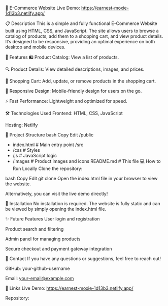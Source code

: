 🛒 E-Commerce Website
Live Demo: https://earnest-moxie-1d13b3.netlify.app/

📋 Description
This is a simple and fully functional E-Commerce Website built using HTML, CSS, and JavaScript. The site allows users to browse a catalog of products, add them to a shopping cart, and view product details. It’s designed to be responsive, providing an optimal experience on both desktop and mobile devices.

🚀 Features
🛍️ Product Catalog: View a list of products.

🔍 Product Details: View detailed descriptions, images, and prices.

🛒 Shopping Cart: Add, update, or remove products in the shopping cart.

📱 Responsive Design: Mobile-friendly design for users on the go.

⚡ Fast Performance: Lightweight and optimized for speed.

🛠️ Technologies Used
Frontend: HTML, CSS, JavaScript

Hosting: Netlify

📂 Project Structure
bash
Copy
Edit
/public
  - index.html      # Main entry point
/src
  - /css            # Styles
  - /js             # JavaScript logic
  - /images         # Product images and icons
README.md           # This file
💻 How to Run Locally
Clone the repository:

bash
Copy
Edit
git clone <your-repo-link>
Open the index.html file in your browser to view the website.

Alternatively, you can visit the live demo directly!

🌱 Installation
No installation is required. The website is fully static and can be viewed by simply opening the index.html file.

✨ Future Features
User login and registration

Product search and filtering

Admin panel for managing products

Secure checkout and payment gateway integration

📧 Contact
If you have any questions or suggestions, feel free to reach out!

GitHub: your-github-username

Email: your-email@example.com

🔗 Links
Live Demo: https://earnest-moxie-1d13b3.netlify.app/

Repository: 
